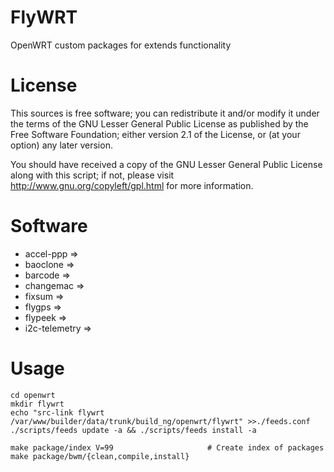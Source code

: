 FlyWRT
======

OpenWRT custom packages for extends functionality


License
=======

This sources is free software; you can redistribute it and/or modify it under the terms of
the GNU Lesser General Public License as published by the Free Software Foundation;
either version 2.1 of the License, or (at your option) any later version.

You should have received a copy of the GNU Lesser General Public License along with this
script; if not, please visit http://www.gnu.org/copyleft/gpl.html for more information.


Software
========

* accel-ppp =>
* baoclone =>
* barcode =>
* changemac =>
* fixsum =>
* flygps =>
* flypeek =>
* i2c-telemetry =>


Usage
=====
	
	cd openwrt
	mkdir flywrt
	echo "src-link flywrt /var/www/builder/data/trunk/build_ng/openwrt/flywrt" >>./feeds.conf
	./scripts/feeds update -a && ./scripts/feeds install -a
	
	make package/index V=99                     # Create index of packages
	make package/bwm/{clean,compile,install}


